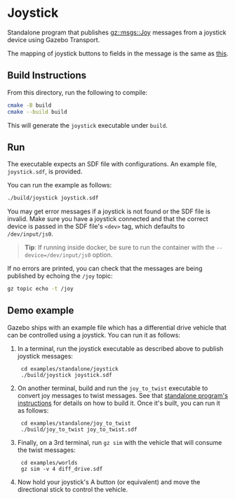 # Joystick

Standalone program that publishes
[gz::msgs::Joy](https://gazebosim.org/api/msgs/9/classgz_1_1msgs_1_1Joy.html)
messages from a joystick device using Gazebo Transport.

The mapping of joystick buttons to fields in the message is the same as [this](http://wiki.ros.org/joy).

## Build Instructions

From this directory, run the following to compile:

```bash
cmake -B build
cmake --build build
```

This will generate the `joystick` executable under `build`.

## Run

The executable expects an SDF file with configurations.
An example file, `joystick.sdf`, is provided.

You can run the example as follows:

```bash
./build/joystick joystick.sdf
```

You may get error messages if a joystick is not found or the SDF file is invalid.
Make sure you have a joystick connected and that the correct device is passed in
the SDF file's `<dev>` tag, which defaults to `/dev/input/js0`.

> **Tip**: If running inside docker, be sure to run the container with the
  `--device=/dev/input/js0` option.

If no errors are printed, you can check that the messages are being published by
echoing the `/joy` topic:

```bash
gz topic echo -t /joy
```

## Demo example

Gazebo ships with an example file which has a differential drive vehicle
that can be controlled using a joystick. You can run it as follows:

1. In a terminal, run the joystick executable as described above to publish
   joystick messages:

        cd examples/standalone/joystick
        ./build/joystick joystick.sdf

1. On another terminal, build and run the `joy_to_twist` executable to convert joy
   messages to twist messages. See that
   [standalone program's instructions](../joy_to_twist/README.md)
   for details on how to build it. Once it's built, you can run it as follows:

        cd examples/standalone/joy_to_twist
        ./build/joy_to_twist joy_to_twist.sdf

1. Finally, on a 3rd terminal, run `gz sim` with the vehicle that will
   consume the twist messages:

        cd examples/worlds
        gz sim -v 4 diff_drive.sdf

1. Now hold your joystick's A button (or equivalent) and move the directional
   stick to control the vehicle.
